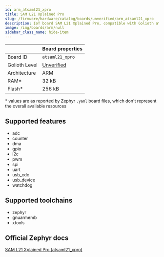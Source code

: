 ```yaml
---
id: arm_atsaml21_xpro
title: SAM L21 Xplained Pro
slug: /firmware/hardware/catalog/boards/unverified/arm_atsaml21_xpro
description: IoT board SAM L21 Xplained Pro, compatible with Golioth at unverified level.
image: /img/boards/arm/null
sidebar_class_name: hide-item
---
```


[//]: # (This is an auto-generated file, do not edit! Changes to it will be lost upon re-generation)



|                | Board properties     |
| -------------  | -------------------- |
| Board ID       | `atsaml21_xpro` |
| Golioth Level  | [Unverified](/firmware/hardware#unverified-boards) |
| Architecture   | ARM |
| RAM*           | 32 kB |
| Flash*         | 256 kB |

\* values are as reported by Zephyr `.yaml` board files, which don't represent the overall available resources



## Supported features

* adc
* counter
* dma
* gpio
* i2c
* pwm
* spi
* uart
* usb_cdc
* usb_device
* watchdog

## Supported toolchains

* zephyr
* gnuarmemb
* xtools

## Official Zephyr docs

[SAM L21 Xplained Pro (atsaml21_xpro)](https://docs.zephyrproject.org/latest/boards/arm/atsaml21_xpro/doc/index.html)
